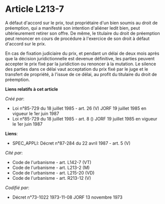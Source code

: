 # Article L213-7

A défaut d'accord sur le prix, tout propriétaire d'un bien soumis au droit de préemption, qui a manifesté son intention
d'aliéner ledit bien, peut ultérieurement retirer son offre. De même, le titulaire du droit de préemption peut renoncer en
cours de procédure à l'exercice de son droit à défaut d'accord sur le prix.

En cas de fixation judiciaire du prix, et pendant un délai de deux mois après que la décision juridictionnelle est devenue
définitive, les parties peuvent accepter le prix fixé par la juridiction ou renoncer à la mutation. Le silence des parties
dans ce délai vaut acceptation du prix fixé par le juge et le transfert de propriété, à l'issue de ce délai, au profit du
titulaire du droit de préemption.

**Liens relatifs à cet article**

_Créé par_:

  - Loi n°85-729 du 18 juillet 1985 - art. 26 (V) JORF 19 juillet 1985   en vigueur le 1er juin 1987
  - Loi n°85-729 du 18 juillet 1985 - art. 8 () JORF 19 juillet 1985   en vigueur le 1er juin 1987

**Liens**:

  - SPEC_APPLI: Décret n°87-284 du 22 avril 1987 - art. 5 (V)

_Cité par_:

  - Code de l'urbanisme - art. L142-7 (VT)
  - Code de l'urbanisme - art. L213-2 (M)
  - Code de l'urbanisme - art. L215-20 (VD)
  - Code de l'urbanisme - art. R213-12 (V)

_Codifié par_:

  - Décret n°73-1022 1973-11-08 JORF 13 novembre 1973
